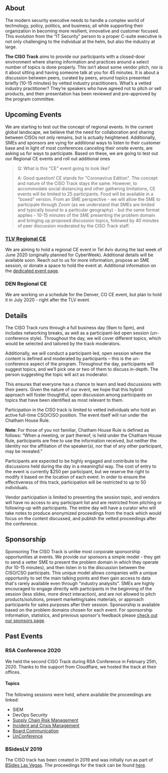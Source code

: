 ## About

The modern security executive needs to handle a complex world of technology, policy, politics, and business; all while supporting their organization in becoming more resilient, innovative and customer focused. This evolution from the “IT Security” person to a proper C-suite executive is not only challenging to the individual at the helm, but also the industry at large.

**The CISO Track** aims to provide our participants with a closed-door environment where sharing information and practices around a select number of topics is done properly. This isn’t about some vendor pitch, nor is it about sitting and having someone talk at you for 45 minutes. It is about a discussion between peers, curated by peers, around topics presented briefly (10-15 minutes) by vetted industry practitioners. What’s a vetted industry practitioner? They’re speakers who have agreed not to pitch or sell products, and their presentation has been reviewed and pre-approved by the program committee.

## Upcoming Events
We are starting to test out the concept of regional events. In the current global landscape, we believe that the need for collaboration and sharing between CISOs not only remains, but is actually heightened. Additionally, SMEs and sponsors are vying for additional ways to listen to their customer base and in light of most conferences canceling their onsite events, are asking us for ways to participate.
Based on these, we are going to test out our Regional CE events and roll out additional ones 

> Q: What is this "CE" event going to look like? 
>
> A: Good question! CE stands for "Coronavirus Edition". The concept and nature of the CISO Track stays the same. However, to accommodate social distancing and other gathering limitations, CE events will be limited to 25 participants. Food will be available in a "boxed" version. From an SME perspective - we will allow the SME to participate through Zoom (as we understand that SMEs are limited and typically bound to a particular geography) - but the same format applies - 10-15 minutes of the SME presenting the problem domain and bringing up proposed discussion topics, followed by 40 minutes of peer discussion moderated by the CISO Track staff.

### [TLV Regional CE](tlv2020)
We are aiming to hold a regional CE event in Tel Aviv during the last week of June 2020 (originally planned for CyberWeek). Additional details will be available soon. Reach out to us for more information, propose an SME session, or donate a space to hold the event at. Additional information on the [dedicated event page](tlv2020).

### DEN Regional CE
We are working on a schedule for the Denver, CO CE event, but plan to hold it in July 2020 - right after the TLV event.

## Details

The CISO Track runs through a full business day (9am to 5pm), and includes networking breaks, as well as a participant-led open session (un-conference style). Throughout the day, we will cover different topics, which would be selected and tailored by the track moderators.

Additionally, we will conduct a participant-led, open session where the content is defined and moderated by participants – this is the un-conference aspect of the program. Throughout the day, participants will suggest topics, and we’ll pick one or two of them to discuss in-depth. The person suggesting the topic will act as moderator.

This ensures that everyone has a chance to learn and lead discussions with their peers. Given the nature of our event, we hope that this hybrid approach will foster thoughtful, open discussion among participants on topics that have been identified as most relevant to them.

Participation in the CISO track is limited to vetted individuals who hold an active full-time CSO/CISO position. The event itself will run  under the Chatham House Rule.

**Note**: For those of you not familiar, Chatham House Rule is defined as follows: “When a meeting, or part thereof, is held under the Chatham House Rule, participants are free to use the information received, but neither the identity nor the affiliation of the speaker(s), nor that of any other participant, may be revealed.”

Participants are expected to be highly engaged and contribute to the discussions held during the day in a meaningful way. The cost of entry to the event is currently $250 per participant, but we reserve the right to modify it based on the location of each event. In order to ensure the effectiveness of this track, participation will be restricted to up to 50 individuals.

Vendor participation is limited to presenting the session topic, and vendors will have no access to any participant list and are restricted from pitching or following-up with participants. The entire day will have a curator who will take notes to produce anonymized proceedings from the track which would focus on the content discussed, and publish the vetted proceedings after the conference.

## Sponsorship
Sponsoring The CISO Track is unlike most corporate sponsorship opportunities at events. We provide our sponsors a simple model - they get to send a vetter SME to present the problem domain in which they operate (for 10-15 minutes), and then listen in to the discussion between the CISO/CSO participats. This unique model allows companies with a unique opportunity to set the main talking points and then gain access to data that's rarely available even through "industry analysits". SMEs are highly encouraged to engage directly with participants in the beginning of the session (less slides, more direct interaction), and are not allowed to pitch products/solutions, present marketing/sales materials, or approach participants for sales purposes after their session.
Sponsorship is available based on the problem domains chosen for each event.
For sponsorship information, statistics, and previous sponsor's feedback please [check out our sponsors page](sponsors).

## Past Events
### RSA Conference 2020
We held the second CISO Track during RSA Conference in February 25th, 2020. Thanks to the support from Cloudflare, we hosted the track at their offices.

#### Topics ####
The following sessions were held, where available the proceedings are linked:
+ SIEM
+ DevOps Security
+ [Supply Chain Risk Management](docs/CISOTrackRSA2020-3-SupplyChainRiskManagement.pdf)
+ [Incident and Crisis Management](docs/CISOTrackRSA2020-4-IncidentCrisisManagement.pdf)
+ [Board Communication](docs/CISOTrackRSA2020-5-BoardCommunications.pdf)
+ [UnConference](docs/CISOTrackRSA2020-6-UnconferenceClosing.pdf)

### BSidesLV 2019
The CISO track has been created in 2019 and was initially run as part of [BSides Las Vegas](https://www.bsideslv.org/ciso-track/).
The proceedings for the track can be found [here](docs/CISOTrack-BSidesLV2019.pdf).
